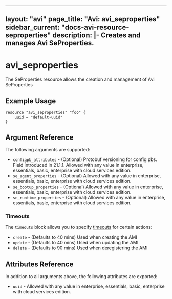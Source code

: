 <!--
    Copyright 2021 VMware, Inc.
    SPDX-License-Identifier: Mozilla Public License 2.0
-->
---
layout: "avi"
page_title: "Avi: avi_seproperties"
sidebar_current: "docs-avi-resource-seproperties"
description: |-
  Creates and manages Avi SeProperties.
---

# avi_seproperties

The SeProperties resource allows the creation and management of Avi SeProperties

## Example Usage

```hcl
resource "avi_seproperties" "foo" {
    uuid = "default-uuid"
}
```

## Argument Reference

The following arguments are supported:

* `configpb_attributes` - (Optional) Protobuf versioning for config pbs. Field introduced in 21.1.1. Allowed with any value in enterprise, essentials, basic, enterprise with cloud services edition.
* `se_agent_properties` - (Optional) Allowed with any value in enterprise, essentials, basic, enterprise with cloud services edition.
* `se_bootup_properties` - (Optional) Allowed with any value in enterprise, essentials, basic, enterprise with cloud services edition.
* `se_runtime_properties` - (Optional) Allowed with any value in enterprise, essentials, basic, enterprise with cloud services edition.


### Timeouts

The `timeouts` block allows you to specify [timeouts](https://www.terraform.io/docs/configuration/resources.html#timeouts) for certain actions:

* `create` - (Defaults to 40 mins) Used when creating the AMI
* `update` - (Defaults to 40 mins) Used when updating the AMI
* `delete` - (Defaults to 90 mins) Used when deregistering the AMI

## Attributes Reference

In addition to all arguments above, the following attributes are exported:

* `uuid` -  Allowed with any value in enterprise, essentials, basic, enterprise with cloud services edition.

